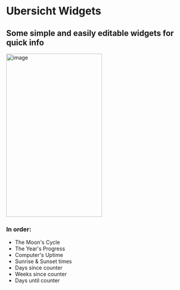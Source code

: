 # Ubersicht Widgets

## Some simple and easily editable widgets for quick info
<img width="257" height="436" alt="image" src="https://github.com/user-attachments/assets/ddb46210-7517-4a13-973a-52e79c175883" />

### In order:
* The Moon's Cycle
* The Year's Progress
* Computer's Uptime
* Sunrise & Sunset times
* Days since counter
* Weeks since counter
* Days until counter
